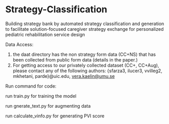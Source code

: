 # Strategy-Classification
Building strategy bank by automated strategy classification and generation to
facilitate solution-focused caregiver strategy exchange for personalized pediatric
rehabilitation service design

Data Access:
1. the daat directory has the non strategy form data (CC+NS) that has been collected from public form data (details in the paper.)
2. For getting access to our privately collected dataset (CC+, CC+Aug), please contact any of the following authors:
    {sfarza3, ilucer3, vvilleg2, mkhetani, parde}@uic.edu, vera.kaelin@umu.se  


Run command for code:


run train.py for training the model


run gnerate_text.py for augmenting data



run calculate_vinfo.py for generating PVI score


